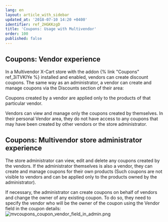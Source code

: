 ```yaml
---
lang: en
layout: article_with_sidebar
updated_at: '2018-07-10 14:20 +0400'
identifier: ref_2HGKKzgD
title: 'Coupons: Usage with Multivendor'
order: 100
published: false
---
```

## Coupons: Vendor experience
In a Multivendor X-Cart store with the addon {% link "Coupons" ref_3iTVKlYe %} installed and enabled, vendors can create discount coupons. The same way as an administrator, a vendor can create and manage coupons via the Discounts section of their area:


Coupons created by a vendor are applied only to the products of that particular vendor.

Vendors can view and manage only the coupons created by themselves. In their personal Vendor area, they do not have access to any coupons that may have been created by other vendors or the store administrator.

## Coupons: Multivendor store administrator experience
The store administrator can view, edit and delete any coupons created by the vendors. If the administrator themselves is also a vendor, they can create and manage coupons for their own products (Such coupons are not visible to vendors and can be applied only to the products owned by the administrator).

If necessary, the administrator can create coupons on behalf of vendors and change the owner of any existing coupon. To do so, they need to specify the vendor who will be the owner of the coupon using the Vendor field in the coupon details:
![mvcoupons_coupon_vendor_field_in_admin.png]({{site.baseurl}}/attachments/ref_2HGKKzgD/mvcoupons_coupon_vendor_field_in_admin.png)

